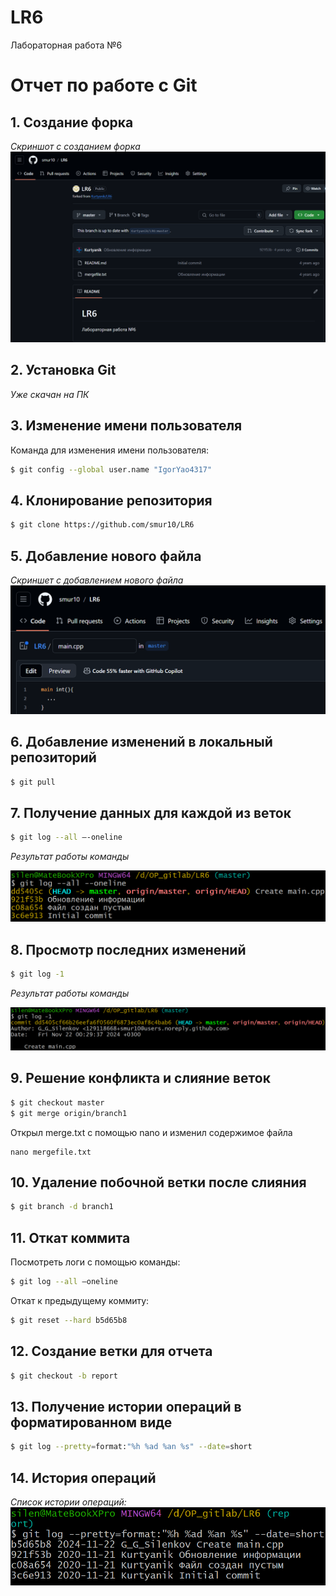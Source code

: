 # LR6
Лабораторная работа №6

# Отчет по работе с Git

## 1. Создание форка
*Скриншот с созданием форка*  
![Скриншот форка](./2024-11-22001413.png)

## 2. Установка Git
*Уже скачан на ПК*  

## 3. Изменение имени пользователя
Команда для изменения имени пользователя:

```bash
$ git config --global user.name "IgorYao4317"
```

## 4. Клонирование репозитория

```bash
$ git clone https://github.com/smur10/LR6
```

## 5. Добавление нового файла
*Скриншет с добавлением нового файла*
![Добавление нового файла](./2024-11-22002830.png)

## 6. Добавление изменений в локальный репозиторий

```bash
$ git pull
```

## 7. Получение данных для каждой из веток

```bash
$ git log --all –-oneline
```

*Результат работы команды*

![Данные из веток](./2024-11-22003319.png)

## 8. Просмотр последних изменений

```bash
$ git log -1
```

*Результат работы команды*

![Последние изменения](./2024-11-22003517.png)

## 9. Решение конфликта и слияние веток

```bash
$ git checkout master
$ git merge origin/branch1
```

Открыл merge.txt с помощью nano и изменил содержимое файла

```
nano mergefile.txt
```

## 10. Удаление побочной ветки после слияния

```bash
$ git branch -d branch1
```

## 11. Откат коммита
Посмотреть логи с помощью команды:

```bash
$ git log --all –oneline
```

Откат к предыдущему коммиту:

```bash
$ git reset --hard b5d65b8
```

## 12. Создание ветки для отчета

```bash
$ git checkout -b report
```

## 13. Получение истории операций в форматированном виде

```bash
$ git log --pretty=format:"%h %ad %an %s" --date=short
```

## 14. История операций
*Список истории операций:*
![Форматированный вывод](./2024-11-22014439.png)
